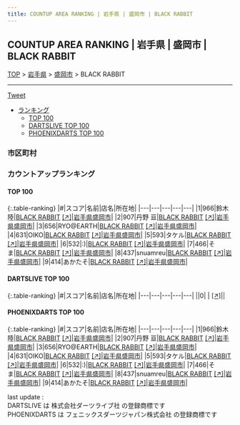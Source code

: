```yaml
---
title: COUNTUP AREA RANKING | 岩手県 | 盛岡市 | BLACK RABBIT
---
```

## COUNTUP AREA RANKING | 岩手県 | 盛岡市 | BLACK RABBIT

[TOP](/darts/rank/) > [岩手県](/darts/rank/岩手県/) > [盛岡市](/darts/rank/岩手県/盛岡市/) > BLACK RABBIT

___

<a href="https://twitter.com/share?ref_src=twsrc%5Etfw" data-text="COUNTUP AREA RANKING | 岩手県盛岡市BLACK RABBIT" class="twitter-share-button" data-hashtags="DARTSLIVE,PHOENIXDARTS,darts,ダーツ" data-show-count="false">Tweet</a>

* [ランキング](#カウントアップランキング)
    * [TOP 100](#top-100)
    * [DARTSLIVE TOP 100](#dartslive-top-100)
    * [PHOENIXDARTS TOP 100](#phoenixdarts-top-100)

### 市区町村

<ul>

</ul>

### カウントアップランキング

#### TOP 100



{:.table-ranking}
|#|スコア|名前|店名|所在地|
|---|---|---|---|---|
|1|966|<span class="rank-name-pd">鈴木 陸</span>|<a href="/darts/rank/shops/88998.html">BLACK RABBIT</a> <a href="https://vs.phoenixdarts.com/jp/shop/shopDetailInfo/s_88998?s_seq=88998">[↗]</a>|<a href="/darts/rank/岩手県/盛岡市">岩手県盛岡市</a>|
|2|907|<span class="rank-name-pd"><span class="pro-icon-pd"></span>丹野 亘</span>|<a href="/darts/rank/shops/88998.html">BLACK RABBIT</a> <a href="https://vs.phoenixdarts.com/jp/shop/shopDetailInfo/s_88998?s_seq=88998">[↗]</a>|<a href="/darts/rank/岩手県/盛岡市">岩手県盛岡市</a>|
|3|656|<span class="rank-name-pd">RYO@EARTH</span>|<a href="/darts/rank/shops/88998.html">BLACK RABBIT</a> <a href="https://vs.phoenixdarts.com/jp/shop/shopDetailInfo/s_88998?s_seq=88998">[↗]</a>|<a href="/darts/rank/岩手県/盛岡市">岩手県盛岡市</a>|
|4|631|<span class="rank-name-pd">OIKO</span>|<a href="/darts/rank/shops/88998.html">BLACK RABBIT</a> <a href="https://vs.phoenixdarts.com/jp/shop/shopDetailInfo/s_88998?s_seq=88998">[↗]</a>|<a href="/darts/rank/岩手県/盛岡市">岩手県盛岡市</a>|
|5|593|<span class="rank-name-pd">タケル</span>|<a href="/darts/rank/shops/88998.html">BLACK RABBIT</a> <a href="https://vs.phoenixdarts.com/jp/shop/shopDetailInfo/s_88998?s_seq=88998">[↗]</a>|<a href="/darts/rank/岩手県/盛岡市">岩手県盛岡市</a>|
|6|532|<span class="rank-name-pd">:)</span>|<a href="/darts/rank/shops/88998.html">BLACK RABBIT</a> <a href="https://vs.phoenixdarts.com/jp/shop/shopDetailInfo/s_88998?s_seq=88998">[↗]</a>|<a href="/darts/rank/岩手県/盛岡市">岩手県盛岡市</a>|
|7|466|<span class="rank-name-pd">そま</span>|<a href="/darts/rank/shops/88998.html">BLACK RABBIT</a> <a href="https://vs.phoenixdarts.com/jp/shop/shopDetailInfo/s_88998?s_seq=88998">[↗]</a>|<a href="/darts/rank/岩手県/盛岡市">岩手県盛岡市</a>|
|8|437|<span class="rank-name-pd">snuamreu</span>|<a href="/darts/rank/shops/88998.html">BLACK RABBIT</a> <a href="https://vs.phoenixdarts.com/jp/shop/shopDetailInfo/s_88998?s_seq=88998">[↗]</a>|<a href="/darts/rank/岩手県/盛岡市">岩手県盛岡市</a>|
|9|414|<span class="rank-name-pd">あかたそ</span>|<a href="/darts/rank/shops/88998.html">BLACK RABBIT</a> <a href="https://vs.phoenixdarts.com/jp/shop/shopDetailInfo/s_88998?s_seq=88998">[↗]</a>|<a href="/darts/rank/岩手県/盛岡市">岩手県盛岡市</a>|


#### DARTSLIVE TOP 100



{:.table-ranking}
|#|スコア|名前|店名|所在地|
|---|---|---|---|---|
||0|<span class="rank-name-dl"> </span>|<a href="/darts/rank/shops/.html"></a> <a href="">[↗]</a>|<a href="/darts/rank//"></a>|


#### PHOENIXDARTS TOP 100



{:.table-ranking}
|#|スコア|名前|店名|所在地|
|---|---|---|---|---|
|1|966|<span class="rank-name-pd">鈴木 陸</span>|<a href="/darts/rank/shops/88998.html">BLACK RABBIT</a> <a href="https://vs.phoenixdarts.com/jp/shop/shopDetailInfo/s_88998?s_seq=88998">[↗]</a>|<a href="/darts/rank/岩手県/盛岡市">岩手県盛岡市</a>|
|2|907|<span class="rank-name-pd"><span class="pro-icon-pd"></span>丹野 亘</span>|<a href="/darts/rank/shops/88998.html">BLACK RABBIT</a> <a href="https://vs.phoenixdarts.com/jp/shop/shopDetailInfo/s_88998?s_seq=88998">[↗]</a>|<a href="/darts/rank/岩手県/盛岡市">岩手県盛岡市</a>|
|3|656|<span class="rank-name-pd">RYO@EARTH</span>|<a href="/darts/rank/shops/88998.html">BLACK RABBIT</a> <a href="https://vs.phoenixdarts.com/jp/shop/shopDetailInfo/s_88998?s_seq=88998">[↗]</a>|<a href="/darts/rank/岩手県/盛岡市">岩手県盛岡市</a>|
|4|631|<span class="rank-name-pd">OIKO</span>|<a href="/darts/rank/shops/88998.html">BLACK RABBIT</a> <a href="https://vs.phoenixdarts.com/jp/shop/shopDetailInfo/s_88998?s_seq=88998">[↗]</a>|<a href="/darts/rank/岩手県/盛岡市">岩手県盛岡市</a>|
|5|593|<span class="rank-name-pd">タケル</span>|<a href="/darts/rank/shops/88998.html">BLACK RABBIT</a> <a href="https://vs.phoenixdarts.com/jp/shop/shopDetailInfo/s_88998?s_seq=88998">[↗]</a>|<a href="/darts/rank/岩手県/盛岡市">岩手県盛岡市</a>|
|6|532|<span class="rank-name-pd">:)</span>|<a href="/darts/rank/shops/88998.html">BLACK RABBIT</a> <a href="https://vs.phoenixdarts.com/jp/shop/shopDetailInfo/s_88998?s_seq=88998">[↗]</a>|<a href="/darts/rank/岩手県/盛岡市">岩手県盛岡市</a>|
|7|466|<span class="rank-name-pd">そま</span>|<a href="/darts/rank/shops/88998.html">BLACK RABBIT</a> <a href="https://vs.phoenixdarts.com/jp/shop/shopDetailInfo/s_88998?s_seq=88998">[↗]</a>|<a href="/darts/rank/岩手県/盛岡市">岩手県盛岡市</a>|
|8|437|<span class="rank-name-pd">snuamreu</span>|<a href="/darts/rank/shops/88998.html">BLACK RABBIT</a> <a href="https://vs.phoenixdarts.com/jp/shop/shopDetailInfo/s_88998?s_seq=88998">[↗]</a>|<a href="/darts/rank/岩手県/盛岡市">岩手県盛岡市</a>|
|9|414|<span class="rank-name-pd">あかたそ</span>|<a href="/darts/rank/shops/88998.html">BLACK RABBIT</a> <a href="https://vs.phoenixdarts.com/jp/shop/shopDetailInfo/s_88998?s_seq=88998">[↗]</a>|<a href="/darts/rank/岩手県/盛岡市">岩手県盛岡市</a>|


<div class="footer border-top border-gray-light mt-5 pt-3 text-right text-gray">
    last update : <span style="font-weight: italic" id="foot_last_modified"></span><br />
    DARTSLIVE は 株式会社ダーツライブ社 の登録商標です<br />
    PHOENIXDARTS は フェニックスダーツジャパン株式会社 の登録商標です<br />
</div>

<script src="https://cdnjs.cloudflare.com/ajax/libs/jquery.tablesorter/2.31.3/js/jquery.tablesorter.min.js" integrity="sha512-qzgd5cYSZcosqpzpn7zF2ZId8f/8CHmFKZ8j7mU4OUXTNRd5g+ZHBPsgKEwoqxCtdQvExE5LprwwPAgoicguNg==" crossorigin="anonymous" referrerpolicy="no-referrer"></script>
<link rel="stylesheet" href="https://cdnjs.cloudflare.com/ajax/libs/jquery.tablesorter/2.31.3/css/theme.default.min.css" integrity="sha512-wghhOJkjQX0Lh3NSWvNKeZ0ZpNn+SPVXX1Qyc9OCaogADktxrBiBdKGDoqVUOyhStvMBmJQ8ZdMHiR3wuEq8+w==" crossorigin="anonymous" referrerpolicy="no-referrer" />
<script>
$(function() {
    $(".table-ranking").tablesorter({sortList:[[0, 0]]});
    $("#foot_last_modified").text(formatDate(new Date(document.lastModified), 'yyyy-MM-dd HH:mm:ss'));
});
</script>

<script async src="https://platform.twitter.com/widgets.js" charset="utf-8"></script>